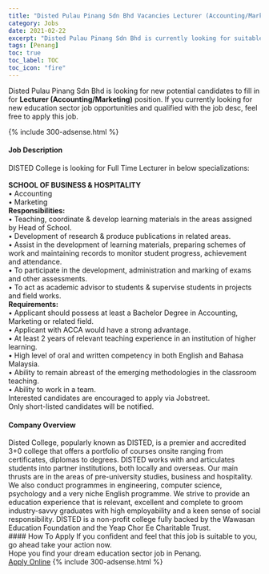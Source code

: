 ```yaml
---
title: "Disted Pulau Pinang Sdn Bhd Vacancies Lecturer (Accounting/Marketing)" 
category: Jobs 
date: 2021-02-22 
excerpt: "Disted Pulau Pinang Sdn Bhd is currently looking for suitable person to fill in the Lecturer (Accounting/Marketing) which positioned at Penang" 
tags: [Penang] 
toc: true 
toc_label: TOC 
toc_icon: "fire" 
--- 
```


<p>Disted Pulau Pinang Sdn Bhd is looking for new potential candidates to fill in for <b>Lecturer (Accounting/Marketing)</b> position. If you currently looking for new education sector job opportunities and qualified with the job desc, feel free to apply this job.
</p>{% include 300-adsense.html %} 
 <div><div><h4>Job Description</h4></div><div><div><span><div><div><div>DISTED College is looking for Full Time Lecturer in below specializations:</div><div><br><strong>SCHOOL OF BUSINESS &amp; HOSPITALITY</strong><br>&#8226; Accounting<br>&#8226; Marketing</div><div><strong>Responsibilities:</strong><br>&#8226; Teaching, coordinate &amp; develop learning materials in the areas assigned by Head of School.<br>&#8226; Development of research &amp; produce publications in related areas.<br>&#8226; Assist in the development of learning materials, preparing schemes of work and maintaining records to monitor student progress, achievement and attendance.<br>&#8226; To participate in the development, administration and marking of exams and other assessments.<br>&#8226; To act as academic advisor to students &amp; supervise students in projects and field works.</div><div><strong>Requirements:</strong><br>&#8226; Applicant should possess at least a Bachelor Degree in Accounting, Marketing or related field.<br>&#8226; Applicant with ACCA would have a strong advantage.<br>&#8226; At least 2 years of relevant teaching experience in an institution of higher learning.<br>&#8226; High level of oral and written competency in both English and Bahasa Malaysia.<br>&#8226; Ability to remain abreast of the emerging methodologies in the classroom teaching.<br>&#8226; Ability to work in a team.</div><div>Interested candidates are encouraged to apply via Jobstreet.<br>Only short-listed candidates will be notified.</div></div></div></span></div></div></div> 
<div><div><h4>Company Overview</h4></div><div><div><span><div><div>
	Disted College, popularly known as DISTED, is a premier and accredited 3+0 college that offers a portfolio of courses onsite ranging from certificates, diplomas to degrees. DISTED works with and articulates students into partner institutions, both locally and overseas. Our main thrusts are in the areas of pre-university studies, business and hospitality. We also conduct programmes in engineering, computer science, psychology and a very niche English programme. We strive to provide an education experience that is relevant, excellent and complete to groom industry-savvy graduates with high employability and a keen sense of social responsibility. DISTED is a non-profit college fully backed by the Wawasan Education Foundation and the Yeap Chor Ee Charitable Trust.</div></div></span></div></div></div> 
#### How To Apply 
If you confident and feel that this job is suitable to you, go ahead take your action now. <br/> 
Hope you find your dream education sector job in Penang. <br/> 
<a href="https://www.jobstreet.com.my/en/job/lecturer-accounting-marketing-4487493?jobId=jobstreet-my-job-4487493" class="btn btn--info" target="_blank" rel="nofollow noopenner">Apply Online</a> 
{% include 300-adsense.html %} 